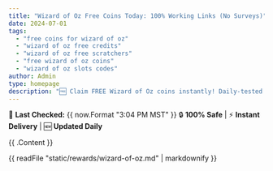```yaml
---
title: "Wizard of Oz Free Coins Today: 100% Working Links (No Surveys)"
date: 2024-07-01
tags:
  - "free coins for wizard of oz"
  - "wizard of oz free credits"
  - "wizard of oz free scratchers"
  - "free wizard of oz coins"
  - "wizard of oz slots codes"
author: Admin
type: homepage
description: "🆓 Claim FREE Wizard of Oz coins instantly! Daily-tested links, updated daily. No scams, no surveys!"
---
```


<div class="text-center">
🎉 <strong>Last Checked:</strong> {{ now.Format "3:04 PM MST" }}  
🔒 <strong>100% Safe</strong> | ⚡ <strong>Instant Delivery</strong> | 🆕 <strong>Updated Daily</strong>
</div>

{{ .Content }}

{{ readFile "static/rewards/wizard-of-oz.md" | markdownify }}

<!-- Rest of your content remains the same -->